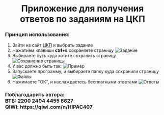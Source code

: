 <h1 align="center">Приложение для получения ответов по заданиям на ЦКП</h1> 
<h3 align="left">Принцип использования: </h3>
<ol>
  <li>Зайти на сайт <a href="https://e-learning.tspk-mo.ru/login/">ЦКП</a> и выбрать задание</li>
  <li>
    Нажатием клавиши <strong>ctrl+s</strong> сохраняете страницу
    <img src="https://github-production-user-asset-6210df.s3.amazonaws.com/146880930/272378615-aa0fa707-3634-4a1d-bee2-0c5a67beabc5.png" alt="Задание">
  </li>
  <li>
    Выбираете путь куда хотите сохранить страницу
    <img src="https://github-production-user-asset-6210df.s3.amazonaws.com/146880930/272379670-cd873930-efe8-4369-bdbf-749034b90fc9.png" alt="Сохранение страницы">
  </li>
  <li>
    У вас должно быть так:
    <img src="https://github-production-user-asset-6210df.s3.amazonaws.com/146880930/272380476-3a952eb9-5635-477b-8664-d3821db90437.png" alt="Пример">
  </li>
  <li>
    Запускаете программу, и выбираете папку куда сохранили страницу<br>
    <img src="https://github-production-user-asset-6210df.s3.amazonaws.com/146880930/272381582-3f5fb3dc-6b5d-4944-ba4d-deed6aad5de2.png" alt="Файлы">
  </li>
  <li>
    Нажимаете "ОК", и наслаждаетесь бесплатными ответами
    <img src="https://github-production-user-asset-6210df.s3.amazonaws.com/146880930/272382500-bd2e3071-ef6f-4750-838e-4f40f918a375.png" alt="Ответы">
  </li>
</ol>
<h3>Поблагодарить автора: <br>
ВТБ: 2200 2404 4455 8627 <br>
QIWI: https://qiwi.com/n/HIPAC407
</h3>
